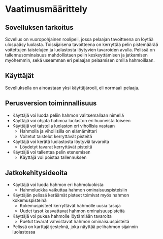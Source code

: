 # Vaatimusmäärittely

## Sovelluksen tarkoitus

Sovellus on vuoropohjainen roolipeli, jossa pelaajan tavoitteena on löytää ulospääsy luolasta.
Toissijaisena tavoitteena on kerryttää pelin pistemäärää voitettujen taistelujen ja luolastosta löytyvien tavaroiden avulla.
Pelissä on tallennusominaisuus mahdollistaen pelin keskeyttämisen ja jatkamisen myöhemmin, sekä useamman eri pelaajan pelaamisen omilla hahmoillaan.

## Käyttäjät

Sovelluksella on ainoastaan yksi käyttäjärooli, eli normaali pelaaja.

## Perusversion toiminnallisuus

- Käyttäjä voi luoda peliin hahmon valitsemallaan nimellä
- Käyttäjä voi ohjata hahmoa luolaston eri huoneista toiseen
- Käyttäjä voi taistella luolaston eri vihollisia vastaan
  - Hahmolla ja vihollisilla on elämämittari
  - Voitetut taistelut kerryttävät pisteitä
- Käyttäjä voi kerätä luolastosta löytyviä tavaroita
  - Löydetyt tavarat kerryttävät pisteitä
- Käyttäjä voi tallentaa pelin etenemisen
  - Käyttäjä voi poistaa tallennuksen
 
 ## Jatkokehitysideoita
 
- Käyttäjä voi luoda hahmon eri hahmoluokista
  - Hahmoluokka vaikuttaa hahmon ominaisuuspisteisiin
- Käyttäjän pelissä keräämät pisteet toimivat myös hahmon kokemuspisteinä
  - Kokemuspisteet kerryttävät hahmolle uusia tasoja
  - Uudet tasot kasvattavat hahmon ominaisuuspisteitä
- Käyttäjä voi pukea hahmolle löytämiään tavaroita
  - Puetut tavarat vahvistavat hahmon ominaisuuspisteitä
- Pelissä on karttajärjestelmä, joka näyttää pelihahmon sijainnin luolastossa
